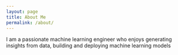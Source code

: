 ```yaml
---
layout: page
title: About Me
permalink: /about/
---
```


I am a passionate machine learning engineer who enjoys generating insights from data, building and deploying machine learning models 
